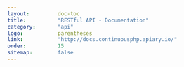 ```yaml
---
layout:         doc-toc
title:          "RESTful API - Documentation"
category:       "api"
logo:           parentheses
link:           "http://docs.continuousphp.apiary.io/"
order:          15
sitemap:        false
---
```

